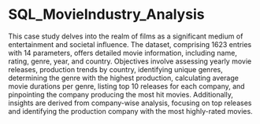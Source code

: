# SQL_MovieIndustry_Analysis
This case study delves into the realm of films as a significant medium of entertainment and societal influence. The dataset, comprising 1623 entries with 14 parameters, offers detailed movie information, including name, rating, genre, year, and country. Objectives involve assessing yearly movie releases, production trends by country, identifying unique genres, determining the genre with the highest production, calculating average movie durations per genre, listing top 10 releases for each company, and pinpointing the company producing the most hit movies. Additionally, insights are derived from company-wise analysis, focusing on top releases and identifying the production company with the most highly-rated movies. 
